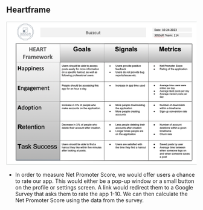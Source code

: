 ## Heartframe

![Buzzcut Heartframe](../src/heartframe.png)

- In order to measure Net Promoter Score, we would offer users a chance to rate our app. This would either be a pop-up window or a small button on the profile or settings screen. A link would redirect them to a Google Survey that asks them to rate the app 1-10. We can then calculate the Net Promoter Score using the data from the survey.
